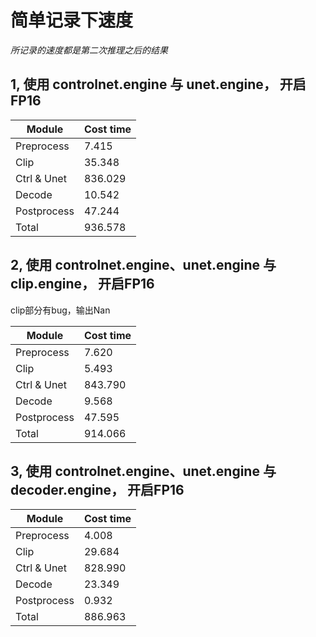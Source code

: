 # 简单记录下速度
_所记录的速度都是第二次推理之后的结果_
## 1, 使用 controlnet.engine 与 unet.engine， 开启FP16

| Module      | Cost time|
|---          |---       |
| Preprocess  |    7.415 | \ 
| Clip        |   35.348 | \ 
| Ctrl & Unet |  836.029 | \ 
| Decode      |   10.542 | \ 
| Postprocess |   47.244 | \ 
| Total       |  936.578 | \ 

## 2, 使用 controlnet.engine、unet.engine 与 clip.engine， 开启FP16

clip部分有bug，输出Nan

| Module      | Cost time|
|---          |---       |
| Preprocess  |    7.620 | \ 
| Clip        |    5.493 | \ 
| Ctrl & Unet |  843.790 | \ 
| Decode      |    9.568 | \ 
| Postprocess |   47.595 | \ 
| Total       |  914.066 | \ 

## 3, 使用 controlnet.engine、unet.engine 与 decoder.engine， 开启FP16


| Module      | Cost time|
|---          |---       |
| Preprocess  |    4.008 | \ 
| Clip        |   29.684 | \ 
| Ctrl & Unet |  828.990 | \ 
| Decode      |   23.349 | \ 
| Postprocess |    0.932 | \ 
| Total       |  886.963 | \
